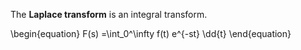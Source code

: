 The **Laplace transform** is an integral transform.

\begin{equation}
F(s) =\int_0^\infty f(t) e^{-st} \dd{t}
\end{equation}